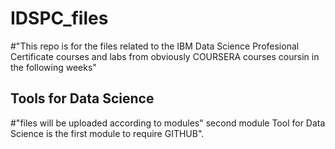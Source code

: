 # IDSPC_files
#"This repo is for the files related to the IBM Data Science Profesional Certificate courses and labs from obviously COURSERA courses coursin in the following weeks"
## Tools for Data Science
#"files will be uploaded according to modules" second module Tool for Data Science is the first module to require GITHUB".
